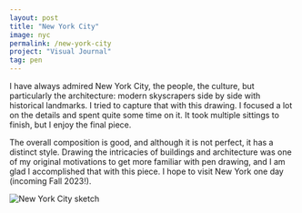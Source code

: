 ```yaml
---
layout: post
title: "New York City"
image: nyc
permalink: /new-york-city
project: "Visual Journal"
tag: pen
---
```


I have always admired New York City, the people, the culture, but particularly the architecture: modern skyscrapers side by side with historical landmarks. I tried to capture that with this drawing. I focused a lot on the details and spent quite some time on it. It took multiple sittings to finish, but I enjoy the final piece.

The overall composition is good, and although it is not perfect, it has a distinct style. Drawing the intricacies of buildings and architecture was one of my original motivations to get more familiar with pen drawing, and I am glad I accomplished that with this piece. I hope to visit New York one day (incoming Fall 2023!).

![New York City sketch](/assets/images/works/nyc.png)
